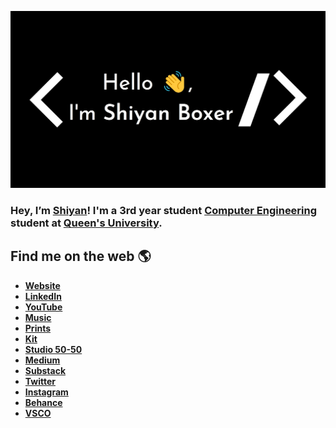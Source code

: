 ![Shiyan Boxer](https://github.com/shiyanboxer/shiyanboxer/blob/master/heading.jpg)

### Hey, I’m [Shiyan](https://shiyanboxer.netlify.app/)! I'm a 3rd year student [Computer Engineering](https://www.ece.queensu.ca/undergraduate/ECEi.html) student at [Queen's University](https://www.queensu.ca/). 

## Find me on the web 🌎
- **[Website](https://shiyanboxer.netlify.app/)**
- **[LinkedIn](https://www.linkedin.com/in/shiyanboxer/)**
- **[YouTube](https://www.youtube.com/channel/UCBsOOAx8ZtIfa8qYddj0pFQ)**
- **[Music](https://linktr.ee/shiyanboxer)**
- **[Prints](https://shiyan.darkroom.tech/)**
- **[Kit](https://kit.co/shiyan)**
- **[Studio 50-50](https://studio50-50.com/)**
- **[Medium](https://medium.com/@shiyan.boxer)**
- **[Substack](https://shiyan.substack.com/)**
- **[Twitter](https://twitter.com/shiyan_boxer)**
- **[Instagram](https://www.instagram.com/shiyan.boxer/)**
- **[Behance](https://www.behance.net/shiyanboxer)**
- **[VSCO](https://vsco.co/shiyanboxer/gallery)**
